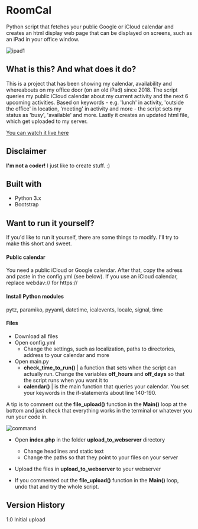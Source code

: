 # RoomCal
Python script that fetches your public Google or iCloud calendar and creates an html display web page that can be displayed on screens, such as an iPad in your office window.

![ipad1](https://user-images.githubusercontent.com/10948066/202680351-7f7d3b5a-7f0a-4b9e-a5cc-cdd5f232ae67.jpg)


## What is this? And what does it do?
This is a project that has been showing my calendar, availability and whereabouts on my office door (on an old iPad) since 2018.
The script queries my public iCloud calendar about my current activity and the next 6 upcoming activities. Based on keywords - e.g. 'lunch' in activity, 'outside the office' in location, 'meeting' in activity and more - the script sets my status as 'busy', 'available' and more.
Lastly it creates an updated html file, which get uploaded to my server.

[You can watch it live here](https://mickekring.se/stats/room/b212a/)

## Disclaimer
__I'm not a coder!__ I just like to create stuff. :)

## Built with
* Python 3.x
* Bootstrap

## Want to run it yourself?

If you'd like to run it yourself, there are some things to modify. I'll try to make this short and sweet.

#### Public calendar
You need a public iCloud or Google calendar. After that, copy the adress and paste in the config.yml (see below). If you use an iCloud calendar, replace webdav:// for https://

#### Install Python modules
pytz, paramiko, pyyaml, datetime, icalevents, locale, signal, time

#### Files
* Download all files
* Open config.yml
  - Change the settings, such as localization, paths to directories, address to your calendar and more
* Open main.py
  - __check_time_to_run()__ | a function that sets when the script can actually run. Change the variables __off_hours__ and __off_days__ so that the script runs when you want it to
  - __calendar()__ | is the main function that queries your calendar. You set your keywords in the if-statements about line 140-190.

A tip is to comment out the __file_upload()__ function in the __Main()__ loop at the bottom and just check that everything works in the terminal or whatever you run your code in.

![command](https://user-images.githubusercontent.com/10948066/202698325-528b5178-741b-4d38-897e-a555dadc6c83.jpg)

* Open __index.php__ in the folder __upload_to_webserver__ directory
  - Change headlines and static text
  - Change the paths so that they point to your files on your server
  
* Upload the files in __upload_to_webserver__ to your webserver

* If you commented out the __file_upload()__ function in the __Main()__ loop, undo that and try the whole script.


## Version History
1.0 Initial upload

